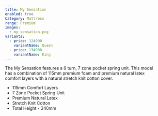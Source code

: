 ```yaml
---
title: My Sensation
enabled: true
Category: Mattress
range: Premium
images:
  - my sensation.png
variants:
  - price: 124900
    variantName: Queen
  - price: 134900
    variantName: King
---
```

The My Sensation features a 6 turn, 7 zone pocket spring unit. This model has a combination of 115mm premium foam and premium natural latex comfort layers with a natural stretch knit cotton cover.

* 115mm Comfort Layers
* 7 Zone Pocket Spring Unit
* Premium Natural Latex
* Stretch Knit Cotton
* Total Height - 340mm
